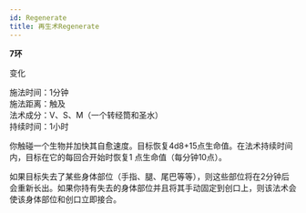 ```yaml
---
id: Regenerate
title: 再生术Regenerate
---
```


**7环**

变化

施法时间：1分钟  
施法距离：触及  
法术成分：V、S、M（一个转经筒和圣水）  
持续时间：1小时  


你触碰一个生物并加快其自愈速度。目标恢复4d8+15点生命值。在法术持续时间内，目标在它的每回合开始时恢复1
点生命值（每分钟10点）。


如果目标失去了某些身体部位（手指、腿、尾巴等等），则这些部位将在2分钟后会重新长出。如果你持有失去的身体部位并且将其手动固定到创口上，则该法术会使该身体部位和创口立即接合。
